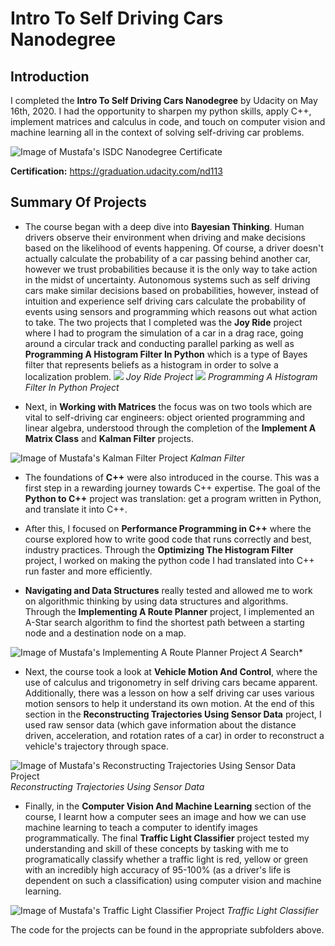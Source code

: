 # Intro To Self Driving Cars Nanodegree

<h2>Introduction</h2>

I completed the **Intro To Self Driving Cars Nanodegree** by Udacity on May 16th, 2020. I had the opportunity to sharpen my python skills, apply C++, implement matrices and calculus in code, and touch on computer vision and machine learning all in the context of solving self-driving car problems.

![Image of Mustafa's ISDC Nanodegree Certificate](https://s3-us-west-2.amazonaws.com/udacity-printer/production/certificates/f2806cab-b6d1-4b12-9bb5-e1b1293c9c63.svg)

**Certification:** https://graduation.udacity.com/nd113

<h2>Summary Of Projects</h2>

* The course began with a deep dive into **Bayesian Thinking**. Human drivers observe their environment when driving and make decisions based on the likelihood of events happening. Of course, a driver doesn't actually calculate the probability of a car passing behind another car, however we trust probabilities because it is the only way to take action in the midst of uncertainty. Autonomous systems such as self driving cars make similar decisions based on probabilities, however, instead of intuition and experience self driving cars calculate the probability of events using sensors and programming which reasons out what action to take. The two projects that I completed was the **Joy Ride** project where I had to program the simulation of a car in a drag race, going around a circular track and conducting parallel parking as well as **Programming A Histogram Filter In Python** which is a type of Bayes filter that represents beliefs as a histogram in order to solve a localization problem. <img src="https://camo.githubusercontent.com/b2c87c8ccdaa4d8fdeffc588444929cf4b645a73/68747470733a2f2f696d672e796f75747562652e636f6d2f76692f5352526e77535f44342d732f302e6a7067"> *Joy Ride Project* <img src="https://drive.google.com/file/d/1hQugUk-WHDkJLdIxBaKB_qIoW11-95Er/view?usp=sharing"> *Programming A Histogram Filter In Python Project*

* Next, in **Working with Matrices** the focus was on two tools which are vital to self-driving car engineers: object oriented programming and linear algebra, understood through the completion of the **Implement A Matrix Class** and **Kalman Filter** projects. 

![Image of Mustafa's Kalman Filter Project](https://drive.google.com/file/d/1JOCcbO51SEaCzJ_ADdjeXFzwFxK5lsSd/view?usp=sharing)
*Kalman Filter*

* The foundations of **C++** were also introduced in the course. This was a first step in a rewarding journey towards C++ expertise. The goal of the **Python to C++** project was translation: get a program written in Python, and translate it into C++. 

* After this, I focused on **Performance Programming in C++** where the course explored how to write good code that runs correctly and best, industry practices. Through the **Optimizing The Histogram Filter** project, I worked on making the python code I had translated into C++ run faster and more efficiently. 

* **Navigating and Data Structures** really tested and allowed me to work on algorithmic thinking by using data structures and algorithms. Through the **Implementing A Route Planner** project, I implemented an A-Star search algorithm to find the shortest path between a starting node and a destination node on a map.

![Image of Mustafa's Implementing A Route Planner Project](https://drive.google.com/file/d/1tJCF7Laf9JELiKp5p0UoLoDAeBvIYt0L/view?usp=sharing)
*A* Search*

* Next, the course took a look at **Vehicle Motion And Control**, where the use of calculus and trigonometry in self driving cars became apparent. Additionally, there was a lesson on how a self driving car uses various motion sensors to help it understand its own motion. At the end of this section in the **Reconstructing Trajectories Using Sensor Data** project, I used raw sensor data (which gave information about the distance driven, acceleration, and rotation rates of a car) in order to reconstruct a vehicle's trajectory through space.

![Image of Mustafa's Reconstructing Trajectories Using Sensor Data Project](https://drive.google.com/file/d/1DExehz7FAu8PSP11P8zjcszWhyC3MO7u/view?usp=sharing)
*Reconstructing Trajectories Using Sensor Data*

* Finally, in the **Computer Vision And Machine Learning** section of the course, I learnt how a computer sees an image and how we can use machine learning to teach a computer to identify images programmatically. The final **Traffic Light Classifier** project tested my understanding and skill of these concepts by tasking with me to programatically classify whether a traffic light is red, yellow or green with an incredibly high accuracy of 95-100% (as a driver's life is dependent on such a classification) using computer vision and machine learning.

![Image of Mustafa's Traffic Light Classifier Project](https://drive.google.com/file/d/1dOpadSd6f_2hf0wHPUKTAGNHismqESxB/view?usp=sharing)
*Traffic Light Classifier*


The code for the projects can be found in the appropriate subfolders above.  

